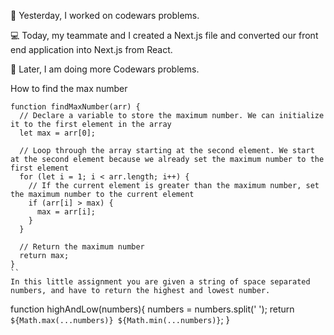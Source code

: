 📖 Yesterday, I worked on codewars problems. 

💻 Today, my teammate and I created a Next.js file and converted our front end application into Next.js from React. 

🎯 Later, I am doing more Codewars problems. 

How to find the max number
```
function findMaxNumber(arr) {
  // Declare a variable to store the maximum number. We can initialize it to the first element in the array
  let max = arr[0];

  // Loop through the array starting at the second element. We start at the second element because we already set the maximum number to the first element
  for (let i = 1; i < arr.length; i++) {
    // If the current element is greater than the maximum number, set the maximum number to the current element
    if (arr[i] > max) {
      max = arr[i];
    }
  }

  // Return the maximum number
  return max;
}
``
In this little assignment you are given a string of space separated numbers, and have to return the highest and lowest number.

```
function highAndLow(numbers){
  numbers = numbers.split(' ');
  return `${Math.max(...numbers)} ${Math.min(...numbers)}`;
}
```
